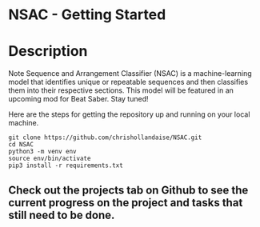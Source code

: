 # NSAC - Getting Started

# Description
Note Sequence and Arrangement Classifier (NSAC) is a machine-learning model that identifies unique or repeatable sequences and then classifies them into their respective sections. This model will be featured in an upcoming mod for Beat Saber. Stay tuned!

Here are the steps for getting the repository up and running on your local machine.
```
git clone https://github.com/chrishollandaise/NSAC.git
cd NSAC
python3 -m venv env
source env/bin/activate
pip3 install -r requirements.txt
```

## Check out the projects tab on Github to see the current progress on the project and tasks that still need to be done.
